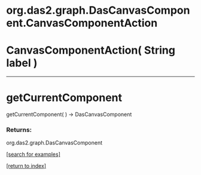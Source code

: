 # org.das2.graph.DasCanvasComponent.CanvasComponentAction



# CanvasComponentAction( String label )


***
<a name="getCurrentComponent"></a>
# getCurrentComponent
getCurrentComponent(  ) &rarr; DasCanvasComponent



### Returns:
org.das2.graph.DasCanvasComponent


<a href="https://github.com/autoplot/dev/search?q=getCurrentComponent&unscoped_q=getCurrentComponent">[search for examples]</a>

<a href="https://github.com/autoplot/documentation/blob/master/javadoc/index-all.md">[return to index]</a>

